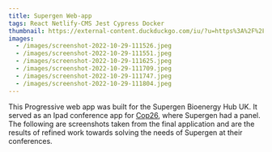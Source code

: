 ```yaml
---
title: Supergen Web-app
tags: React Netlify-CMS Jest Cypress Docker
thumbnail: https://external-content.duckduckgo.com/iu/?u=https%3A%2F%2Ftse2.mm.bing.net%2Fth%3Fid%3DOIP.yHwQRhk3cSW15Jh0zI-DtwHaC0%26pid%3DApi&f=1&ipt=81d9e543e1671a045ff78382a374730a96aa5eeae329e8aa1a2ff279d79076a8&ipo=images
images:
  - /images/screenshot-2022-10-29-111526.jpeg
  - /images/screenshot-2022-10-29-111551.jpeg
  - /images/screenshot-2022-10-29-111625.jpeg
  - /images/screenshot-2022-10-29-111709.jpeg
  - /images/screenshot-2022-10-29-111747.jpeg
  - /images/screenshot-2022-10-29-111804.jpeg
---
```

This Progressive web app was built for the Supergen Bioenergy Hub UK. It served as an Ipad conference app for [Cop26](https://ukcop26.org/), where Supergen had a panel. The following are screenshots taken from the final application and are the results of refined work towards solving the needs of Supergen at their conferences.